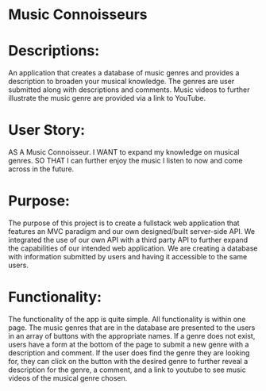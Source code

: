 # Music Connoisseurs

# Descriptions:
An application that creates a database of music genres and provides a description to broaden your musical knowledge. The genres are user submitted along with descriptions and comments. Music videos to further illustrate the music genre are provided via a link to YouTube.
# User Story:
AS A Music Connoisseur. I WANT to expand my knowledge on musical genres. SO THAT I can further enjoy the music I listen to now and come across in the future.
# Purpose:
The purpose of this project is to create a fullstack web application that features an MVC paradigm and our own designed/built server-side API. We integrated the use of our own API with a third party API to further expand the capabilities of our intended web application. We are creating a database with information submitted by users and having it accessible to the same users.
# Functionality:
The functionality of the app is quite simple. All functionality is within one page. The music genres that are in the database are presented to the users in an array of buttons with the appropriate names. If a genre does not exist, users have a form at the bottom of the page to submit a new genre with a description and comment. If the user does find the genre they are looking for, they can click on the button with the desired genre to further reveal a description for the genre, a comment, and a link to youtube to see music videos of the musical genre chosen.